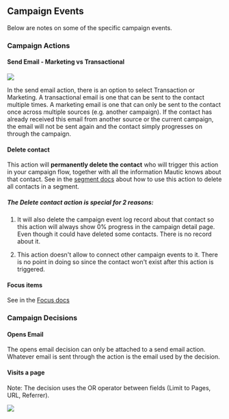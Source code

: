 ## Campaign Events

Below are notes on some of the specific campaign events. 

### Campaign Actions

#### Send Email - Marketing vs Transactional

![](/campaigns/media/send-email-delay.png)

In the send email action, there is an option to select Transaction or Marketing. A transactional email is one that can be sent to the contact multiple times. A marketing email is one that can only be sent to the contact once across multiple sources (e.g. another campaign). If the contact has already received this email from another source or the current campaign, the email will not be sent again and the contact simply progresses on through the campaign.

#### Delete contact

This action will **permanently delete the contact** who will trigger this action in your campaign flow, together with all the information Mautic knows about that contact. See in the [segment docs](./../contacts/managing_contacts.html#delete-all-contacts-in-a-segment) about how to use this action to delete all contacts in a segment.

##### The Delete contact action is special for 2 reasons:

1.  It will also delete the campaign event log record about that contact so this action will always show 0% progress in the campaign detail page. Even though it could have deleted some contacts. There is no record about it.

2. This action doesn't allow to connect other campaign events to it. There is no point in doing so since the contact won't exist after this action is triggered.

#### Focus items

See in the [Focus docs](./../focus/readme.html#focus-items-in-campaigns)

### Campaign Decisions

#### Opens Email

The opens email decision can only be attached to a send email action. Whatever email is sent through the action is the email used by the decision. 

#### Visits a page

Note: The decision uses the OR operator between fields (Limit to Pages, URL, Referrer).

![](/campaigns/media/vists-a-page.PNG)